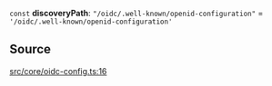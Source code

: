 `const` **discoveryPath**: `"/oidc/.well-known/openid-configuration"` = `'/oidc/.well-known/openid-configuration'`

## Source

[src/core/oidc-config.ts:16](https://github.com/logto-io/js/blob/d2c2dce/packages/js/src/core/oidc-config.ts#L16)
